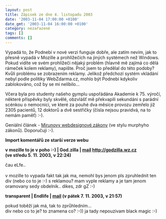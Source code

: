 ```yaml
---
layout: post
title: Zápisek ze dne 4. listopadu 2003
date: '2003-11-04 17:00:00 +0100'
date_gmt: '2003-11-04 16:00:00 +0100'
category: nezařazené
tags: []
comments: []
---
```

<p>Vypadá to, že Podnebí v nové verzi funguje dobře, ale zatím nevím, jak to přesně vypadá v Mozille  a prohlížečích na jiných systémech než Windows. Pokud vidíte ve svém prohlížeči nějaký problém  (hlavně mě zajímá co dělá rámeček kolem reklamy), napište. Proč jsem to předělal do této podoby?  Kvůli problému se zobrazením reklamy. Jelikož předchozí systém vkládání nebyl podle  politiky WebZdarma.cz, mohlo být Podnebí kdykoliv zablokováno, což by se mi nelíbilo...</p>
<p>Včera byla pro studenty našeho gymplu uspořádána Akademie k 75. výročí, některé příspěvky  byly skvělé, obzvlášť  mě překvapili sekundáni s parádní scénkou o nemocnici, ve které za pouhé dva měsíce provozu zemřelo  již 2305 pacientů, 12 doktorů a dvě sestřičky (čísla nejsou pravidvá, na to nemám paměť) :-).</p>
<p>Geniální článek -  <a href="http://www.pooh.cz/aktovka-x/a.asp?a=2007144&amp;db=">Mirunovy webdesignové zákony</a>  (ve stylu murphyho zákonů). Doporučuji :-).</p>
<div class="import-komentaru">
<p><strong>Import komentářů ze starší verze webu</strong></p>
<div class="comment">
<p style="font-weight:bold"><span class="compredmet">v mozille to je v poho :-)</span> | <span class="comname">God.zilla</span> |  <a href="mailto:god dot zilla at seznam dot cz">mail</a>  <a href="http://godzilla.wz.cz">http://godzilla.wz.cz</a> (ve&nbsp;středu&nbsp;5.&nbsp;11.&nbsp;2003,&nbsp;v&nbsp;22:24)</p>
<p>čau eLfe.. <br>  <br> v mozille to vypada fakt tak jak ma, nemohl bys jenom pls zpruhlednit ten div (nebo co to je :-) s reklamou? mam vyple reklamy a je tam jenom oramovany sedy obdelnik.. dikes, zdr gZ :-) </p>
</div>
<div class="comment">
<p style="font-weight:bold"><span class="compredmet">transparent</span> | <span class="comname">Endlife</span> |  <a href="mailto:jan.martinek@post.cz">mail</a> (v&nbsp;pátek&nbsp;7.&nbsp;11.&nbsp;2003,&nbsp;v&nbsp;21:57)</p>
<p>pokud toběží jak má, tak to zprůhledním... <br> div nebo co to je? to znamena co? :-)) ja tady nepouzivam black magic :-) </p>
</div>
</div>
